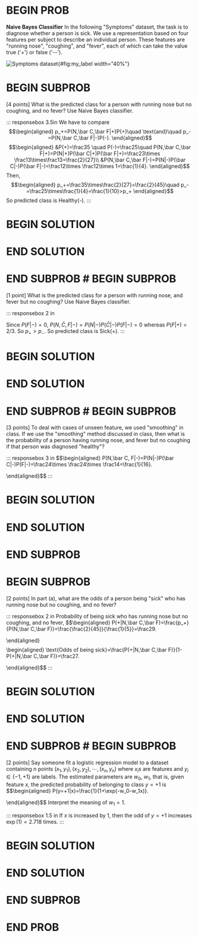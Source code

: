 # BEGIN PROB

**Naive Bayes Classifier** In the following \"Symptoms\" dataset, the
task is to diagnose whether a person is sick. We use a representation
based on four features per subject to describe an individual person.
These features are \"running nose\", \"coughing\", and \"fever\", each
of which can take the value true ('+') or false ('--').

![Symptoms dataset](Q5a){#fig:my_label width="40%"}

# BEGIN SUBPROB

\[4 points\] What is the predicted class for a person with running nose
but no coughing, and no fever? Use Naive Bayes classifier.

::: responsebox
3.5in We have to compare $$\begin{aligned}
    p_+=P(N,\bar C,\bar F|+)P(+)\quad \text{and}\quad p_-=P(N,\bar C,\bar F|-)P(-).
\end{aligned}$$ $$\begin{aligned}
    &P(+)=\frac35 \quad P(-)=\frac25\quad P(N,\bar C,\bar F|+)=P(N|+)P(\bar C|+)P(\bar F|+)=\frac23\times \frac13\times\frac13=\frac{2}{27}\\
    &P(N,\bar C,\bar F|-)=P(N|-)P(\bar C|-)P(\bar F|-)=\frac12\times \frac12\times 1=\frac{1}{4}.
\end{aligned}$$ Then, $$\begin{aligned}
    p_+=\frac35\times\frac{2}{27}=\frac{2}{45}\quad p_-=\frac25\times\frac{1}{4}=\frac{1}{10}>p_+
\end{aligned}$$ So predicted class is Healthy(-).
:::

# BEGIN SOLUTION

# END SOLUTION

# END SUBPROB # BEGIN SUBPROB

\[1 point\] What is the predicted class for a person with running nose,
and fever but no coughing? Use Naive Bayes classifier.

::: responsebox
2 in

Since $P(F|-)=0$, $P(N,\bar C, F|-)=P(N|-)P(\bar C|-)P(F|-)=0$ whereas
$P(F|+)=2/3$. So $p_+>p_-$. So predicted class is Sick(+).
:::

# BEGIN SOLUTION

# END SOLUTION

# END SUBPROB # BEGIN SUBPROB

\[3 points\] To deal with cases of unseen feature, we used "smoothing\"
in class. If we use the "smoothing\" method discussed in class, then
what is the probability of a person having running nose, and fever but
no coughing if that person was diagnosed "healthy\"?

::: responsebox
3 in $$\begin{aligned}
          P(N,\bar C, F|-)=P(N|-)P(\bar C|-)P(F|-)=\frac24\times \frac24\times \frac14=\frac{1}{16}.
     
\end{aligned}$$
:::

# BEGIN SOLUTION

# END SOLUTION

# END SUBPROB

# BEGIN SUBPROB

\[2 points\] In part (a), what are the odds of a person being "sick\"
who has running nose but no coughing, and no fever?

::: responsebox
2 in Probability of being sick who has running nose but no coughing, and
no fever, $$\begin{aligned}
         P(+|N,\bar C,\bar F)=\frac{p_+}{P(N,\bar C,\bar F)}=\frac{\frac{2}{45}}{\frac{1}{5}}=\frac29.
     
\end{aligned}$$ $$\begin{aligned}
            \text{Odds of being sick}=\frac{P(+|N,\bar C,\bar F)}{1-P(+|N,\bar C,\bar F)}=\frac27.
        
\end{aligned}$$
:::

# BEGIN SOLUTION

# END SOLUTION

# END SUBPROB # BEGIN SUBPROB

\[2 points\] Say someone fit a logistic regression model to a dataset
containing $n$ points $(x_1,y_1),(x_2,y_2),\cdots,(x_n,y_n)$ where
$x_i$s are features and $y_i\in\{-1,+1\}$ are labels. The estimated
parameters are $w_0,~w_1$, that is, given feature $x$, the predicted
probability of belonging to class $y=+1$ is $$\begin{aligned}
        P(y=+1|x)=\frac{1}{1+\exp(-w_0-w_1x)}.
    
\end{aligned}$$ Interpret the meaning of $w_1=1$.

::: responsebox
1.5 in If $x$ is increased by $1$, then the odd of $y=+1$ increases
$\exp(1)=2.718$ times.
:::

# BEGIN SOLUTION

# END SOLUTION

# END SUBPROB

# END PROB